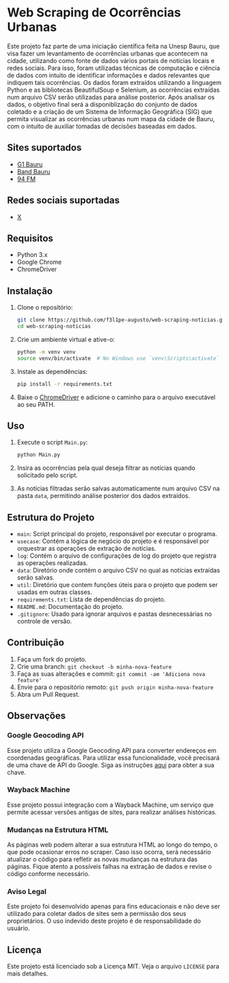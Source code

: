 # Web Scraping de Ocorrências Urbanas

Este projeto faz parte de uma iniciação científica feita na Unesp Bauru, que visa fazer um levantamento de ocorrências urbanas que acontecem na cidade, utilizando como fonte de dados vários portais de noticias locais e redes sociais. Para isso, foram utilizadas técnicas de computação e ciência de dados com intuito de identificar informações e dados relevantes que indiquem tais ocorrências. Os dados foram extraídos utilizando a linguagem Python e as bibliotecas BeautifulSoup e Selenium, as ocorrências extraídas num arquivo CSV serão utilizadas para análise posterior. Após analisar os dados, o objetivo final será a disponiblização do conjunto de dados coletado e a criação de um Sistema de Informação Geográfica (SIG) que permita visualizar as ocorrências urbanas num mapa da cidade de Bauru, com o intuito de auxiliar tomadas de decisões baseadas em dados.

## Sites suportados

- [G1 Bauru](https://g1.globo.com/sp/bauru-marilia/)
- [Band Bauru](https://www.band.uol.com.br/band-multi/bauru-e-marilia/noticias)
- [94 FM](https://www.94fm.com.br/noticias/)

## Redes sociais suportadas

- [ X](https://x.com/)

## Requisitos

- Python 3.x
- Google Chrome
- ChromeDriver

## Instalação

1. Clone o repositório:
    ```sh
    git clone https://github.com/f3l1pe-augusto/web-scraping-noticias.git
    cd web-scraping-noticias
    ```

2. Crie um ambiente virtual e ative-o:
    ```sh
    python -m venv venv
    source venv/bin/activate  # No Windows use `venv\Scripts\activate`
    ```

3. Instale as dependências:
    ```sh
    pip install -r requirements.txt
    ```

4. Baixe o [ChromeDriver](https://developer.chrome.com/docs/chromedriver/downloads?hl=pt-br) e adicione o caminho para o arquivo executável ao seu PATH.

## Uso

1. Execute o script `Main.py`:
    ```sh
    python Main.py
    ```

2. Insira as ocorrências pela qual deseja filtrar as notícias quando solicitado pelo script. 

3. As notícias filtradas serão salvas automaticamente num arquivo CSV na pasta `data`, permitindo análise posterior dos dados extraídos.

## Estrutura do Projeto

- `main`: Script principal do projeto, responsável por executar o programa.
- `usecase`: Contém a lógica de negócio do projeto e é responsável por orquestrar as operações de extração de notícias.
- `log`: Contém o arquivo de configurações de log do projeto que registra as operações realizadas.
- `data`: Diretório onde contém o arquivo CSV no qual as notícias extraídas serão salvas.
- `util`: Diretório que contem funções úteis para o projeto que podem ser usadas em outras classes.
- `requirements.txt`: Lista de dependências do projeto.
- `README.md`: Documentação do projeto.
- `.gitignore`: Usado para ignorar arquivos e pastas desnecessárias no controle de versão.

## Contribuição

1. Faça um fork do projeto.
2. Crie uma branch: `git checkout -b minha-nova-feature`
3. Faça as suas alterações e commit: `git commit -am 'Adiciona nova feature'`
4. Envie para o repositório remoto: `git push origin minha-nova-feature`
5. Abra um Pull Request.

## Observações

### Google Geocoding API

Esse projeto utiliza a Google Geocoding API para converter endereços em coordenadas geográficas. Para utilizar essa funcionalidade, você precisará de uma chave de API do Google. Siga as instruções [aqui](https://developers.google.com/maps/documentation/geocoding/get-api-key) para obter a sua chave.

### Wayback Machine

Esse projeto possui integração com a Wayback Machine, um serviço que permite acessar versões antigas de sites, para realizar análises históricas.

### Mudanças na Estrutura HTML

As páginas web podem alterar a sua estrutura HTML ao longo do tempo, o que pode ocasionar erros no scraper. Caso isso ocorra, será necessário atualizar o código para refletir as novas mudanças na estrutura das páginas. Fique atento a possíveis falhas na extração de dados e revise o código conforme necessário.

### Aviso Legal

Este projeto foi desenvolvido apenas para fins educacionais e não deve ser utilizado para coletar dados de sites sem a permissão dos seus proprietários. O uso indevido deste projeto é de responsabilidade do usuário.

## Licença

Este projeto está licenciado sob a Licença MIT. Veja o arquivo `LICENSE` para mais detalhes.
